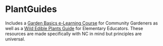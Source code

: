 # PlantGuides
Includes a [Garden Basics e-Learning Course](https://lampyrid.github.io/PlantGuides/GardenBasics) for Community Gardeners as well as a [Wild Edible Plants Guide](https://lampyrid.github.io/PlantGuides/Common%20Wild%20Edibles%20of%20NC.pdf) for Elementary Educators. These resources are made specifically with NC in mind but principles are universal.

